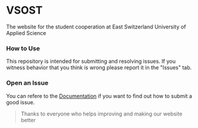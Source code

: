 # VSOST
The website for the student cooperation at East Switzerland University of Applied Science

### How to Use
This repository is intended for submitting and resolving issues. If you witness behavior that you think is wrong please report it in the "Issues" tab.

### Open an Issue
You can refere to the [Documentation](https://github.com/kevinloeffler/VSOST/wiki) if you want to find out how to submit a good issue.

> Thanks to everyone who helps improving and making our website better
